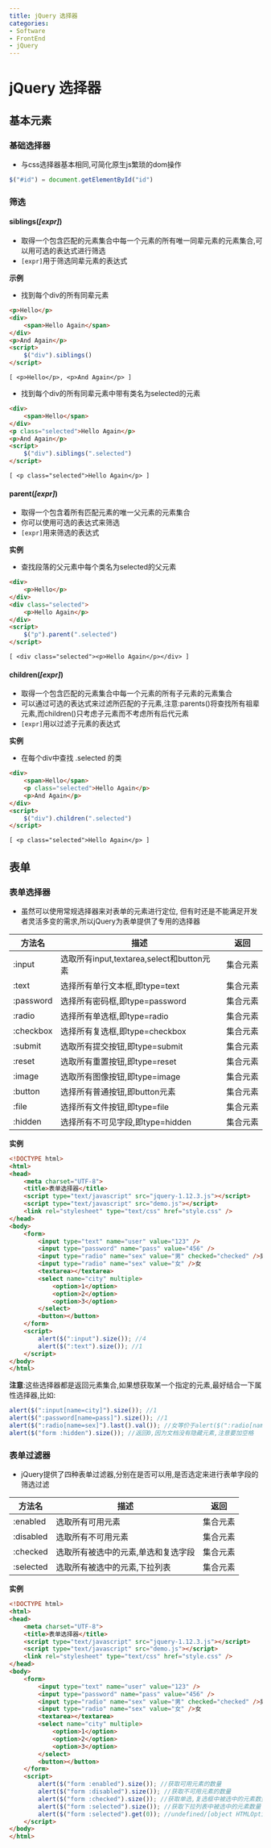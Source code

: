 ```yaml
---
title: jQuery 选择器
categories:
- Software
- FrontEnd
- jQuery
---
```

# jQuery 选择器

## 基本元素

### 基础选择器

- 与css选择器基本相同,可简化原生js繁琐的dom操作

```js
$("#id") = document.getElementById("id")
```

### 筛选

#### siblings(*[expr]*)

- 取得一个包含匹配的元素集合中每一个元素的所有唯一同辈元素的元素集合,可以用可选的表达式进行筛选
- `[expr]`用于筛选同辈元素的表达式

**示例**

- 找到每个div的所有同辈元素

```html
<p>Hello</p>
<div>
	<span>Hello Again</span>
</div>
<p>And Again</p>
<script>
	$("div").siblings()
</script>
```

```
[ <p>Hello</p>, <p>And Again</p> ]
```

- 找到每个div的所有同辈元素中带有类名为selected的元素

```html
<div>
    <span>Hello</span>
</div>
<p class="selected">Hello Again</p>
<p>And Again</p>
<script>
	$("div").siblings(".selected")
</script>
```

```
[ <p class="selected">Hello Again</p> ]
```

#### parent(*[expr]*)

- 取得一个包含着所有匹配元素的唯一父元素的元素集合
- 你可以使用可选的表达式来筛选
- `[expr]`用来筛选的表达式

**实例**

- 查找段落的父元素中每个类名为selected的父元素

```html
<div>
    <p>Hello</p>
</div>
<div class="selected">
    <p>Hello Again</p>
</div>
<script>
	$("p").parent(".selected")
</script>
```

```
[ <div class="selected"><p>Hello Again</p></div> ]
```

#### children(*[expr]*)

- 取得一个包含匹配的元素集合中每一个元素的所有子元素的元素集合
- 可以通过可选的表达式来过滤所匹配的子元素,注意:parents()将查找所有祖辈元素,而children()只考虑子元素而不考虑所有后代元素
- `[expr]`用以过滤子元素的表达式

**实例**

- 在每个div中查找 .selected 的类

```html
<div>
    <span>Hello</span>
    <p class="selected">Hello Again</p>
    <p>And Again</p>
</div>
<script>
	$("div").children(".selected")
</script>
```

```
[ <p class="selected">Hello Again</p> ]
```

## 表单

### 表单选择器

- 虽然可以使用常规选择器来对表单的元素进行定位, 但有时还是不能满足开发者灵活多变的需求,所以jQuery为表单提供了专用的选择器

| 方法名    | 描述                                        | 返回     |
| --------- | ------------------------------------------- | -------- |
| :input    | 选取所有input,textarea,select和button元素 | 集合元素 |
| :text     | 选择所有单行文本框,即type=text             | 集合元素 |
| :password | 选择所有密码框,即type=password             | 集合元素 |
| :radio    | 选择所有单选框,即type=radio                | 集合元素 |
| :checkbox | 选择所有复选框,即type=checkbox             | 集合元素 |
| :submit   | 选取所有提交按钮,即type=submit             | 集合元素 |
| :reset    | 选取所有重置按钮,即type=reset              | 集合元素 |
| :image    | 选取所有图像按钮,即type=image              | 集合元素 |
| :button   | 选择所有普通按钮,即button元素              | 集合元素 |
| :file     | 选择所有文件按钮,即type=file               | 集合元素 |
| :hidden   | 选择所有不可见字段,即type=hidden           | 集合元素 |

**实例**

```html
<!DOCTYPE html>
<html>
<head>
    <meta charset="UTF-8">
    <title>表单选择器</title>
    <script type="text/javascript" src="jquery-1.12.3.js"></script>
    <script type="text/javascript" src="demo.js"></script>
    <link rel="stylesheet" type="text/css" href="style.css" />
</head>
<body>
    <form>
        <input type="text" name="user" value="123" />
        <input type="password" name="pass" value="456" />
        <input type="radio" name="sex" value="男" checked="checked" />男
        <input type="radio" name="sex" value="女" />女
        <textarea></textarea>
        <select name="city" multiple>
            <option>1</option>
            <option>2</option>
            <option>3</option>
        </select>
        <button></button>
    </form>
    <script>
        alert($(":input").size()); //4
        alert($(":text").size()); //1
    </script>
</body>
</html>
```

**注意**:这些选择器都是返回元素集合,如果想获取某一个指定的元素,最好结合一下属性选择器,比如:

```js
alert($(":input[name=city]").size()); //1
alert($(":password[name=pass]").size()); //1
alert($(":radio[name=sex]").last().val()); //女等价于alert($(":radio[name=sex]").eq(1).val());
alert($("form :hidden").size()); //返回0,因为文档没有隐藏元素,注意要加空格
```

### 表单过滤器

-  jQuery提供了四种表单过滤器,分别在是否可以用,是否选定来进行表单字段的筛选过滤

| 方法名    | 描述                                 | 返回     |
| --------- | ------------------------------------ | -------- |
| :enabled  | 选取所有可用元素                     | 集合元素 |
| :disabled | 选取所有不可用元素                   | 集合元素 |
| :checked  | 选取所有被选中的元素,单选和复选字段 | 集合元素 |
| :selected | 选取所有被选中的元素,下拉列表       | 集合元素 |

**实例**

```html
<!DOCTYPE html>
<html>
<head>
    <meta charset="UTF-8">
    <title>表单选择器</title>
    <script type="text/javascript" src="jquery-1.12.3.js"></script>
    <script type="text/javascript" src="demo.js"></script>
    <link rel="stylesheet" type="text/css" href="style.css" />
</head>
<body>
    <form>
        <input type="text" name="user" value="123" />
        <input type="password" name="pass" value="456" />
        <input type="radio" name="sex" value="男" checked="checked" />男
        <input type="radio" name="sex" value="女" />女
        <textarea></textarea>
        <select name="city" multiple>
            <option>1</option>
            <option>2</option>
            <option>3</option>
        </select>
        <button></button>
    </form>
    <script>
        alert($("form :enabled").size()); //获取可用元素的数量
        alert($("form :disabled").size()); //获取不可用元素的数量
        alert($("form :checked").size()); //获取单选,复选框中被选中的元素数量
        alert($("form :selected").size()); //获取下拉列表中被选中的元素数量
        alert($("form :selected").get(0)); //undefined/[object HTMLOptionElement]
    </script>
</body>
</html>
```